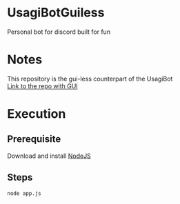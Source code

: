 # UsagiBotGuiless
Personal bot for discord built for fun

# Notes
This repository is the gui-less counterpart of the UsagiBot  
[Link to the repo with GUI](https://github.com/Xuljian/UsagiBot)

# Execution
## Prerequisite
Download and install [NodeJS](https://nodejs.org/en/)  
## Steps
```
node app.js
```
